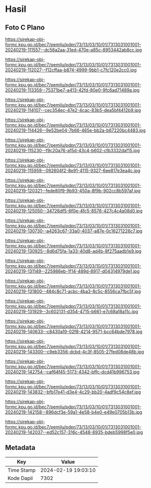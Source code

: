 # Hasil

## Foto C Plano

https://sirekap-obj-formc.kpu.go.id/bec7/pemilu/pdpr/73/13/03/10/01/7313031001001-20240219-111557--dc56a2aa-31ed-470e-a85c-8953442ab8cc.jpg

https://sirekap-obj-formc.kpu.go.id/bec7/pemilu/pdpr/73/13/03/10/01/7313031001001-20240219-112027--f12cffaa-b874-4999-9bb1-c7fc120e2cc0.jpg

https://sirekap-obj-formc.kpu.go.id/bec7/pemilu/pdpr/73/13/03/10/01/7313031001001-20240219-113358--75371be7-a413-42fd-80e0-9fc6ad71489a.jpg

https://sirekap-obj-formc.kpu.go.id/bec7/pemilu/pdpr/73/13/03/10/01/7313031001001-20240219-114107--cec354ec-47e2-4cac-83b5-dea5bf4412b9.jpg

https://sirekap-obj-formc.kpu.go.id/bec7/pemilu/pdpr/73/13/03/10/01/7313031001001-20240219-114426--9e52be04-7b66-465e-bb2a-b67220bc4483.jpg

https://sirekap-obj-formc.kpu.go.id/bec7/pemilu/pdpr/73/13/03/10/01/7313031001001-20240219-115230--f9c20a76-a15d-43c4-b602-cfb3332daf15.jpg

https://sirekap-obj-formc.kpu.go.id/bec7/pemilu/pdpr/73/13/03/10/01/7313031001001-20240219-115959--092604f2-8e91-4115-9327-6ee817e3ea4c.jpg

https://sirekap-obj-formc.kpu.go.id/bec7/pemilu/pdpr/73/13/03/10/01/7313031001001-20240219-120321--fede80f9-9b93-450a-8f9b-902cc8b597af.jpg

https://sirekap-obj-formc.kpu.go.id/bec7/pemilu/pdpr/73/13/03/10/01/7313031001001-20240219-125050--34726df5-6f0e-4fc5-8576-427c4c4a08d0.jpg

https://sirekap-obj-formc.kpu.go.id/bec7/pemilu/pdpr/73/13/03/10/01/7313031001001-20240219-130730--a4263c67-33a0-4037-a87e-0c16271226c7.jpg

https://sirekap-obj-formc.kpu.go.id/bec7/pemilu/pdpr/73/13/03/10/01/7313031001001-20240219-130925--8d6d75fa-1a33-40d8-ad4b-8f275aadb1e9.jpg

https://sirekap-obj-formc.kpu.go.id/bec7/pemilu/pdpr/73/13/03/10/01/7313031001001-20240219-131149--225986eb-1f14-489d-8917-d04314979de1.jpg

https://sirekap-obj-formc.kpu.go.id/bec7/pemilu/pdpr/73/13/03/10/01/7313031001001-20240219-131800--484c8c71-acbc-4ba3-8c5c-8556ca7fbc5f.jpg

https://sirekap-obj-formc.kpu.go.id/bec7/pemilu/pdpr/73/13/03/10/01/7313031001001-20240219-131929--3c602131-d354-4715-b661-e7c68a18a11c.jpg

https://sirekap-obj-formc.kpu.go.id/bec7/pemilu/pdpr/73/13/03/10/01/7313031001001-20240219-140633--c8430a19-02f8-4214-9571-bcc64bde7978.jpg

https://sirekap-obj-formc.kpu.go.id/bec7/pemilu/pdpr/73/13/03/10/01/7313031001001-20240219-143300--c9eb3356-dcbd-4c3f-8505-27fed08de48b.jpg

https://sirekap-obj-formc.kpu.go.id/bec7/pemilu/pdpr/73/13/03/10/01/7313031001001-20240219-142754--caf64f45-5173-4342-bffc-dcd41b996753.jpg

https://sirekap-obj-formc.kpu.go.id/bec7/pemilu/pdpr/73/13/03/10/01/7313031001001-20240219-143832--bfb17e41-d3e4-4c29-bb20-4adf9c54c8ef.jpg

https://sirekap-obj-formc.kpu.go.id/bec7/pemilu/pdpr/73/13/03/10/01/7313031001001-20240219-142158--896dcf3e-59a1-4e58-b4e0-e49e0705b13b.jpg

https://sirekap-obj-formc.kpu.go.id/bec7/pemilu/pdpr/73/13/03/10/01/7313031001001-20240219-142037--ed52c157-316c-4548-8935-bdeb5998f5e0.jpg


## Metadata

| Key        | Value               |
| ---------- | ------------------- |
| Time Stamp | 2024-02-19 19:03:10 |
| Kode Dapil | 7302                |



